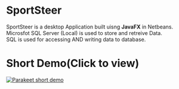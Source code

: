 # SportSteer
SportSteer is a desktop Application built uisng <strong>JavaFX</strong> in Netbeans.
<br> Microsfot SQL Server (Local) is used to store and retreive Data.
<br> SQL is used for accessing AND writing data to database.


# Short Demo(Click to view)
[![Parakeet short demo](https://img.youtube.com/vi/yxf3BgY9hYI/0.jpg)](https://www.youtube.com/watch?v=yxf3BgY9hYI)

